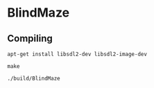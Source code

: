 # BlindMaze

## Compiling

```
apt-get install libsdl2-dev libsdl2-image-dev
```




```
make
```

```
./build/BlindMaze
```